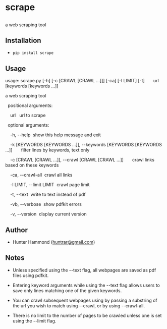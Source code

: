 # scrape

## 
a web scraping tool

## Installation
* `pip install scrape`

## Usage
usage: scrape.py [-h] [-c [CRAWL [CRAWL ...]]] [-ca] [-l LIMIT] [-t]
&nbsp;&nbsp;&nbsp;&nbsp;&nbsp;&nbsp;url [keywords [keywords ...]]

a web scraping tool

&nbsp;&nbsp;positional arguments:

&nbsp;&nbsp;&nbsp;&nbsp;url&nbsp;&nbsp;&nbsp;url to scrape


&nbsp;&nbsp;optional arguments:

&nbsp;&nbsp;&nbsp;&nbsp;-h, --help&nbsp;&nbsp;show this help message and exit

&nbsp;&nbsp;&nbsp;&nbsp;-k [KEYWORDS [KEYWORDS ...]], --keywords [KEYWORDS [KEYWORDS ...]]
&nbsp;&nbsp;&nbsp;&nbsp;&nbsp;&nbsp;filter lines by keywords, text only


&nbsp;&nbsp;&nbsp;&nbsp;-c [CRAWL [CRAWL ...]], --crawl [CRAWL [CRAWL ...]]
&nbsp;&nbsp;&nbsp;&nbsp;&nbsp;&nbsp;crawl links based on these keywords

&nbsp;&nbsp;&nbsp;&nbsp;-ca, --crawl-all&nbsp;&nbsp;crawl all links

&nbsp;&nbsp;&nbsp;&nbsp;-l LIMIT, --limit LIMIT&nbsp;&nbsp;crawl page limit

&nbsp;&nbsp;&nbsp;&nbsp;-t, --text&nbsp;&nbsp;write to text instead of pdf

&nbsp;&nbsp;&nbsp;&nbsp;-vb, --verbose&nbsp;&nbsp;show pdfkit errors

&nbsp;&nbsp;&nbsp;&nbsp;-v, --version&nbsp;&nbsp;display current version



## Author
* Hunter Hammond (huntrar@gmail.com)

## Notes
* Unless specified using the --text flag, all webpages are saved as pdf files using pdfkit.

* Entering keyword arguments while using the --text flag allows users to save only lines matching one of the given keywords.

* You can crawl subsequent webpages using by passing a substring of the url you wish to match using --crawl, or by using --crawl-all.

* There is no limit to the number of pages to be crawled unless one is set using the --limit flag.

